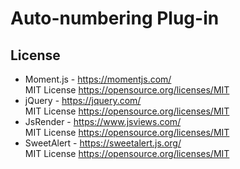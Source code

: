 # Auto-numbering Plug-in

## License

* Moment.js - https://momentjs.com/  
  MIT License https://opensource.org/licenses/MIT
* jQuery - https://jquery.com/  
  MIT License https://opensource.org/licenses/MIT
* JsRender - https://www.jsviews.com/  
  MIT License https://opensource.org/licenses/MIT
* SweetAlert - https://sweetalert.js.org/  
  MIT License https://opensource.org/licenses/MIT
